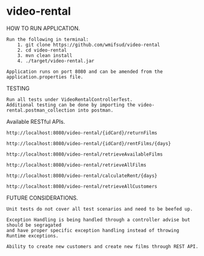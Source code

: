 # video-rental

HOW TO RUN APPLICATION.

    Run the following in terminal:
        1. git clone https://github.com/wmifsud/video-rental
        2. cd video-rental
        3. mvn clean install
        4. ./target/video-rental.jar
        
    Application runs on port 8080 and can be amended from the application.properties file.
    
TESTING

    Run all tests under VideoRentalControllerTest.
    Additional testing can be done by importing the video-rental.postman_collection into postman.
    
Available RESTful APIs.

    http://localhost:8080/video-rental/{idCard}/returnFilms
    
    http://localhost:8080/video-rental/{idCard}/rentFilms/{days}
    
    http://localhost:8080/video-rental/retrieveAvailableFilms
    
    http://localhost:8080/video-rental/retrieveAllFilms
    
    http://localhost:8080/video-rental/calculateRent/{days}
    
    http://localhost:8080/video-rental/retrieveAllCustomers
    
FUTURE CONSIDERATIONS.

    Unit tests do not cover all test scenarios and need to be beefed up.
    
    Exception Handling is being handled through a controller advise but should be segragated 
    and have proper specific exception handling instead of throwing Runtime exceptions.
    
    Ability to create new customers and create new films through REST API.